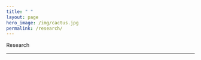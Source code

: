 ```yaml
---
title: " "
layout: page
hero_image: /img/cactus.jpg
permalink: /research/
---
```


<div class="container is-max-desktop">
    <p class="title is-2">Research</p>
</div>

<div class="container is-max-desktop">
    <hr>
    <br>
</div>